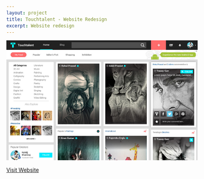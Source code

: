```yaml
---
layout: project
title: Touchtalent - Website Redesign
excerpt: Website redesign
---
```


<div class="device-container">
  <div class="cd-mac cd-pro cd-fill-parent device">
    <div class="cd-top"></div>
    <div class="cd-bottom"></div>
    <div class="cd-camera"></div>
    <div class="cd-notch"></div>
    <div class="cd-screen">
      <!-- img, iframe, content, etc. goes here -->
      <img src="/assets/img/touchtalent/website.jpg">
    </div>
  </div>
</div>

<a class="button" href="http://touchtalent.com/explore" target="_blank_">Visit Website</a>